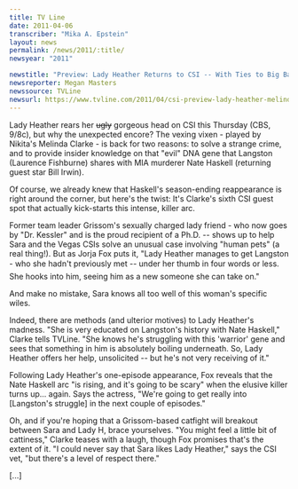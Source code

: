 ```yaml
---
title: TV Line
date: 2011-04-06
transcriber: "Mika A. Epstein"
layout: news
permalink: /news/2011/:title/
newsyear: "2011"

newstitle: "Preview: Lady Heather Returns to CSI -- With Ties to Big Bad Nate Haskell?  "
newsreporter: Megan Masters
newssource: TVLine
newsurl: https://www.tvline.com/2011/04/csi-preview-lady-heather-melinda-clarke/
---
```


Lady Heather rears her ~~ugly~~ gorgeous head on CSI this Thursday (CBS, 9/8c), but why the unexpected encore? The vexing vixen - played by Nikita's Melinda Clarke - is back for two reasons: to solve a strange crime, and to provide insider knowledge on that "evil" DNA gene that Langston (Laurence Fishburne) shares with MIA murderer Nate Haskell (returning guest star Bill Irwin).

Of course, we already knew that Haskell's season-ending reappearance is right around the corner, but here's the twist: It's Clarke's sixth CSI guest spot that actually kick-starts this intense, killer arc.

Former team leader Grissom's sexually charged lady friend - who now goes by "Dr. Kessler" and is the proud recipient of a Ph.D. -- shows up to help Sara and the Vegas CSIs solve an unusual case involving "human pets" (a real thing!). But as Jorja Fox puts it, "Lady Heather manages to get Langston - who she hadn't previously met -- under her thumb in four words or less. She hooks into him, seeing him as a new someone she can take on."

And make no mistake, Sara knows all too well of this woman's specific wiles.

Indeed, there are methods (and ulterior motives) to Lady Heather's madness. "She is very educated on Langston's history with Nate Haskell," Clarke tells TVLine. "She knows he's struggling with this 'warrior' gene and sees that something in him is absolutely boiling underneath. So, Lady Heather offers her help, unsolicited -- but he's not very receiving of it."

Following Lady Heather's one-episode appearance, Fox reveals that the Nate Haskell arc "is rising, and it's going to be scary" when the elusive killer turns up... again. Says the actress, "We're going to get really into [Langston's struggle] in the next couple of episodes."

Oh, and if you're hoping that a Grissom-based catfight will breakout between Sara and Lady H, brace yourselves. "You might feel a little bit of cattiness," Clarke teases with a laugh, though Fox promises that's the extent of it. "I could never say that Sara likes Lady Heather," says the CSI vet, "but there's a level of respect there."

[...]
